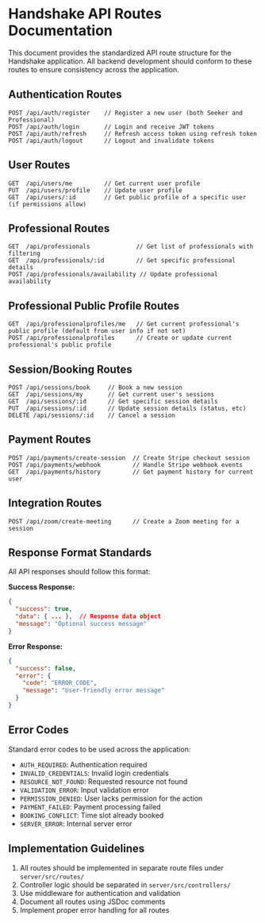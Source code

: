 # Handshake API Routes Documentation

This document provides the standardized API route structure for the Handshake application. All backend development should conform to these routes to ensure consistency across the application.

## Authentication Routes

```
POST /api/auth/register    // Register a new user (both Seeker and Professional)
POST /api/auth/login       // Login and receive JWT tokens
POST /api/auth/refresh     // Refresh access token using refresh token
POST /api/auth/logout      // Logout and invalidate tokens
```

## User Routes

```
GET  /api/users/me         // Get current user profile
PUT  /api/users/profile    // Update user profile
GET  /api/users/:id        // Get public profile of a specific user (if permissions allow)
```

## Professional Routes

```
GET  /api/professionals             // Get list of professionals with filtering
GET  /api/professionals/:id         // Get specific professional details
POST /api/professionals/availability // Update professional availability
```

## Professional Public Profile Routes

```
GET  /api/professionalprofiles/me   // Get current professional's public profile (default from user info if not set)
POST /api/professionalprofiles      // Create or update current professional's public profile
```

## Session/Booking Routes

```
POST /api/sessions/book     // Book a new session
GET  /api/sessions/my       // Get current user's sessions
GET  /api/sessions/:id      // Get specific session details
PUT  /api/sessions/:id      // Update session details (status, etc)
DELETE /api/sessions/:id    // Cancel a session
```

## Payment Routes

```
POST /api/payments/create-session  // Create Stripe checkout session
POST /api/payments/webhook         // Handle Stripe webhook events
GET  /api/payments/history         // Get payment history for current user
```

## Integration Routes

```
POST /api/zoom/create-meeting      // Create a Zoom meeting for a session
```

## Response Format Standards

All API responses should follow this format:

**Success Response:**
```json
{
  "success": true,
  "data": { ... },  // Response data object
  "message": "Optional success message"
}
```

**Error Response:**
```json
{
  "success": false,
  "error": {
    "code": "ERROR_CODE",
    "message": "User-friendly error message"
  }
}
```

## Error Codes

Standard error codes to be used across the application:

- `AUTH_REQUIRED`: Authentication required
- `INVALID_CREDENTIALS`: Invalid login credentials
- `RESOURCE_NOT_FOUND`: Requested resource not found
- `VALIDATION_ERROR`: Input validation error
- `PERMISSION_DENIED`: User lacks permission for the action
- `PAYMENT_FAILED`: Payment processing failed
- `BOOKING_CONFLICT`: Time slot already booked
- `SERVER_ERROR`: Internal server error

## Implementation Guidelines

1. All routes should be implemented in separate route files under `server/src/routes/`
2. Controller logic should be separated in `server/src/controllers/`
3. Use middleware for authentication and validation
4. Document all routes using JSDoc comments
5. Implement proper error handling for all routes 